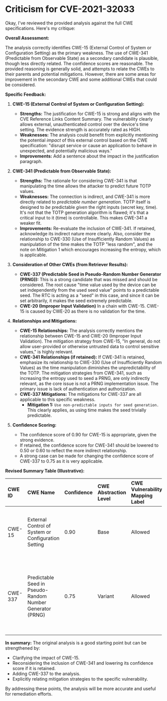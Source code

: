 # Criticism for CVE-2021-32033

Okay, I've reviewed the provided analysis against the full CWE specifications. Here's my critique:

**Overall Assessment:**

The analysis correctly identifies CWE-15 (External Control of System or Configuration Setting) as the primary weakness. The use of CWE-341 (Predictable from Observable State) as a secondary candidate is plausible, though less directly related. The confidence scores are reasonable. The provided reasoning is generally solid, and attempts to relate the CWEs to their parents and potential mitigations. However, there are some areas for improvement in the secondary CWE and some additional CWEs that could be considered.

**Specific Feedback:**

1.  **CWE-15 (External Control of System or Configuration Setting):**

    *   **Strengths:** The justification for CWE-15 is strong and aligns with the CVE Reference Links Content Summary. The vulnerability clearly allows external, unauthenticated control over the device's time setting. The evidence strength is accurately rated as HIGH.
    *   **Weaknesses:** The analysis could benefit from explicitly mentioning the potential *impact* of this external control based on the CWE specification: "disrupt service or cause an application to behave in unexpected, and potentially malicious ways."
    *   **Improvements:** Add a sentence about the impact in the justification paragraph.

2.  **CWE-341 (Predictable from Observable State):**

    *   **Strengths:** The rationale for considering CWE-341 is that manipulating the time allows the attacker to predict future TOTP values.
    *   **Weaknesses:** The connection is indirect, and CWE-341 is more directly related to *predictable number generation*. TOTP itself is designed to *be* predictable *given* the right inputs (secret key, time).  It's not that the TOTP generation algorithm is flawed; it's that a critical input to it (time) is controllable. This makes CWE-341 a weaker fit.
    *   **Improvements:** Re-evaluate the inclusion of CWE-341. If retained, acknowledge its indirect nature more clearly. Also, consider the relationship to CWE-330 (Use of Insufficiently Random Values) as manipulation of the time makes the TOTP "less random", and the note on Mitigation 1 which encourages increasing the entropy, which is applicable.

3.  **Consideration of Other CWEs (from Retriever Results):**

    *   **CWE-337 (Predictable Seed in Pseudo-Random Number Generator (PRNG)):** This is a strong candidate that was missed and should be considered. The root cause "time value used by the device can be set independently from the used seed value" points to a predictable seed. The RTC is acting as a "seed" in this case, and since it can be set arbitrarily, it makes the seed extremely predictable.
    *   **CWE-20 (Improper Input Validation)** In a chain with CWE-15. CWE-15 is caused by CWE-20 as there is no validation for the time.

4.  **Relationships and Mitigations:**

    *   **CWE-15 Relationships:** The analysis correctly mentions the relationship between CWE-15 and CWE-20 (Improper Input Validation). The mitigation strategy from CWE-15, "In general, do not allow user-provided or otherwise untrusted data to control sensitive values," is highly relevant.
    *   **CWE-341 Relationships (if retained):** If CWE-341 is retained, emphasize its relationship to CWE-330 (Use of Insufficiently Random Values) as the time manipulation diminishes the unpredictability of the TOTP. The mitigation strategies from CWE-341, such as increasing the entropy used to seed a PRNG, are only indirectly relevant, as the core issue is not a PRNG implementation issue. The primary issue is lack of authentication and authorization.
    *  **CWE-337 Mitigations:** The mitigations for CWE-337 are all applicable to this specific weakness.
        *   **Mitigation 1:** `Use non-predictable inputs for seed generation.` This clearly applies, as using time makes the seed trivially predictable.

5.  **Confidence Scoring:**

    *   The confidence score of 0.90 for CWE-15 is appropriate, given the strong evidence.
    *   If retained, the confidence score for CWE-341 should be lowered to 0.50 or 0.60 to reflect the more indirect relationship.
    *   A strong case can be made for changing the confidence score of CWE-337 to 0.75 as it is very applicable.

**Revised Summary Table (Illustrative):**

| CWE ID  | CWE Name                                                        | Confidence | CWE Abstraction Level | CWE Vulnerability Mapping Label | CWE-Vulnerability Mapping Notes                                                                                                                                                                                                         |
| :-------- | :-------------------------------------------------------------- | :--------- | :-------------------- | :------------------------------ | :-------------------------------------------------------------------------------------------------------------------------------------------------------------------------------------------------------------------------------------- |
| CWE-15    | External Control of System or Configuration Setting            | 0.90       | Base                  | Allowed                         | Primary CWE. Allows unauthorized control of the RTC, leading to TOTP prediction.                                                                                                                                                        |
| CWE-337    | Predictable Seed in Pseudo-Random Number Generator (PRNG)                                   | 0.75       | Variant                  | Allowed                         | Secondary CWE.  The RTC is acting as a "seed" in this case, and since it can be set arbitrarily, it makes the seed extremely predictable.                                                                         |

**In summary:** The original analysis is a good starting point but can be strengthened by:

*   Clarifying the impact of CWE-15.
*   Reconsidering the inclusion of CWE-341 and lowering its confidence score if it is retained.
*   Adding CWE-337 to the analysis.
*   Explicitly relating mitigation strategies to the specific vulnerability.

By addressing these points, the analysis will be more accurate and useful for remediation efforts.
